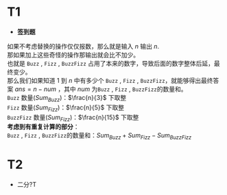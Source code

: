 # T1
- **签到题**

如果不考虑替换的操作仅仅报数，那么就是输入 $n$ 输出 $n$.  
那如果加上这些奇怪的操作那输出就会比不加少。  
也就是 `Buzz` , `Fizz` , `BuzzFizz` 占用了本来的数字，导致后面的数字整体后延，最终变少。  
那么我们如果知道 $1$ 到 $n$ 中有多少个 `Buzz` , `Fizz` , `BuzzFizz`，就能够得出最终答案 $ans=n-num$ ，其中 $num$ 为`Buzz` , `Fizz` , `BuzzFizz`的数量和。  
`Buzz` 数量($Sum_{Buzz}$)：$\frac{n}{3}$ 下取整  
`Fizz` 数量($Sum_{Fizz}$)：$\frac{n}{5}$ 下取整  
`BuzzFizz` 数量($Sum_{Fizz}$)：$\frac{n}{15}$ 下取整    
**考虑到有重复计算的部分**：  
`Buzz` , `Fizz` , `BuzzFizz`的数量和：$Sum_{Buzz}+Sum_{Fizz}-Sum_{BuzzFizz}$

# T2
- 二分?T
